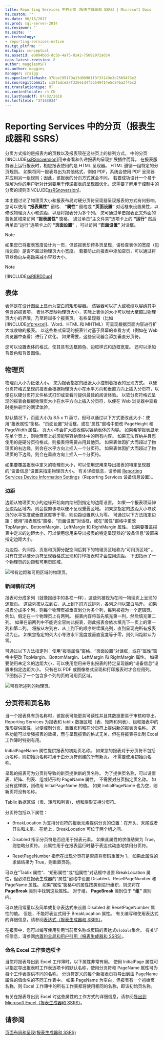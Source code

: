 ```yaml
---
title: Reporting Services 中的分页（报表生成器和 SSRS）| Microsoft Docs
ms.custom: ''
ms.date: 06/13/2017
ms.prod: sql-server-2014
ms.reviewer: ''
ms.suite: ''
ms.technology:
- reporting-services-native
ms.tgt_pltfrm: ''
ms.topic: conceptual
ms.assetid: e0894b0d-dc5b-4a75-8142-75092972a034
caps.latest.revision: 8
author: maggiesMSFT
ms.author: maggies
manager: craigg
ms.openlocfilehash: 37bbe195179a13d00961f3f33149e3d25b9476e2
ms.sourcegitcommit: c18fadce27f330e1d4f36549414e5c84ba2f46c2
ms.translationtype: MT
ms.contentlocale: zh-CN
ms.lasthandoff: 07/02/2018
ms.locfileid: "37188034"
---
```

# <a name="pagination-in-reporting-services-report-builder--and-ssrs"></a>Reporting Services 中的分页（报表生成器和 SSRS）
  分页方式指的是报表内的页数以及报表项在这些页上的排列方式。 中的分页[!INCLUDE[ssRSnoversion](../../../includes/ssrsnoversion-md.md)]用来查看和传递报表的呈现扩展插件而异。 在报表服务器上运行报表时，相应报表使用的是 HTML 呈现器。 HTML 遵循一组特定的分页规则。 如果将同一报表导出为其他格式，例如 PDF，系统会使用 PDF 呈现器并应用另一组规则；因此，该报表的分页方式就会不同。 若要成功设计一个易于理解为你的用户针对计划要用于传递报表的呈现器优化，您需要了解用于控制中的分页的规则[!INCLUDE[ssRSnoversion](../../../includes/ssrsnoversion-md.md)]。  
  
 本主题讨论了物理页大小和报表布局对硬分页符呈现器呈现报表的方式有何影响。 您可以使用 **“报表属性”** 窗格、 **“属性”** 窗格或 **“页面设置”** 对话框来设置属性，以修改物理页大小和边距，以及将报表分为多个列。 您可通过单击报表正文外面的蓝色区域来访问 **“报表属性”** 窗格。 通过单击“主文件夹”选项卡上的 **“运行”** 然后再单击“运行”选项卡上的 **“页面设置”** ，可以访问 **“页面设置”** 对话框。  
  
> [!NOTE]  
>  如果您已将报表宽度设计为一页，但该报表却跨多页呈现，请检查表体的宽度（包括边距）是否不超过物理页大小宽度。 若要防止向报表中添加空页，可以通过将容器角向左拖动来减小容器大小。  
  
> [!NOTE]  
>  [!INCLUDE[ssRBRDDup](../../includes/ssrbrddup-md.md)]  
  
## <a name="the-report-body"></a>表体  
 表体是在设计图面上显示为空白的矩形容器。 该容器可以扩大或收缩以容纳其中包含的报表项。 表体不反映物理页大小，实际上表体的大小可以增大至超过物理页大小的界限，乃至跨越多个报表页。 有些呈现器（比如 [!INCLUDE[ofprexcel](../../includes/ofprexcel-md.md)]、Word、HTML 和 MHTML）可呈现根据页面内容进行扩大或收缩的报表。 以这些格式呈现的报表针对基于屏幕的查看方式（例如在 Web 浏览器中查看）进行了优化。 如果需要，这些呈现器会添加垂直分页符。  
  
 您可以设置表体的格式，使其具有边框颜色、边框样式和边框宽度。 还可以添加背景色和背景图像。  
  
## <a name="the-physical-page"></a>物理页  
 物理页大小为纸张大小。 您为报表指定的纸张大小控制着报表的呈现方式。 以硬分页符格式呈现的报表会根据物理页大小在水平方向和垂直方向上插入分页符，以便在以硬分页符文件格式打印或查看时提供最佳的阅读体验。 以软分页符格式呈现的报表会根据物理页大小在水平方向上插入分页符，以便在 Web 浏览器中查看时提供最佳的阅读体验。  
  
 默认情况下，页面大小为 8.5 x 11 英寸，但可以通过以下方式更改此大小：使用“报表属性”窗格、“页面设置”对话框，或在“属性”窗格中更改 PageHeight 和 PageWidth 属性。 页大小不会扩大或收缩以容纳表体的内容。 如果希望报表显示在单个页上，则物理页上必须能够容纳表体中的所有内容。 如果无法容纳并且您使用的是硬分页符格式，则报表将需要占用其他页。 如果表体因扩大而超过了物理页的右边缘，则会在水平方向上插入一个分页符。 如果表体因扩大而超过了物理页的下边缘，则会在垂直方向上插入一个分页符。  
  
 如果要覆盖报表中定义的物理页大小，可以使用您用来导出报表的特定呈现器的“设备信息”设置来指定物理页大小。 有关详细信息，请参阅 [Reporting Services Device Information Settings](http://go.microsoft.com/fwlink/?LinkId=102515)（Reporting Services 设备信息设置）。  
  
### <a name="margins"></a>边距  
 边距从物理页大小的边缘开始向内绘制到指定的边距设置。 如果一个报表项延伸至边距区域内，则会裁剪该项以便不呈现重叠区域。 如果您指定的边距大小导致页的水平宽度或垂直宽度等于零，则边距设置默认为零。 可通过以下方法指定边距：使用“报表属性”窗格、“页面设置”对话框，或在“属性”窗格中更改 TopMargin、BottomMargin、LeftMargin 和 RightMargin 属性。 如果要覆盖报表中定义的边距大小，可以使用您用来导出报表的特定呈现器的“设备信息”设置来指定边距大小。  
  
 为边距、列间距、页眉和页脚分配空间后剩下的物理页区域称为“可用页区域” 。 只有在您以硬分页符呈现器格式呈现和打印报表时才会应用边距。 下图指示了一个物理页的边距和可用页区域。  
  
 ![带有边距和可用区域的物理页。](../media/rspagemargins.gif "带有边距和可用区域的物理页。")  
  
### <a name="newsletter-style-columns"></a>新闻稿样式列  
 报表可分成多列（就像报纸中的各栏一样），这些列被视为在同一物理页上呈现的逻辑页。 这些列按从左到右、从上到下的方式排列，各列之间以空白隔开。 如果报表分成多个列，则每个物理页被垂直划分为多个列，每列被视为一个逻辑页。 例如，假定在一个物理页上有两列。 报表内容将首先填充第一列，然后填充第二列。 如果在前两列中不能完全容纳此报表，则此报表会依次填充下一页上的第一列和第二列。 将按从左到右、从上到下的顺序继续填充列，直到呈现完所有报表项为止。 如果您指定的列大小导致水平宽度或垂直宽度等于零，则列间距默认为零。  
  
 可通过以下方法指定列：使用“报表属性”窗格、“页面设置”对话框，或在“属性”窗格中更改 TopMargin、BottomMargin、LeftMargin 和 RightMargin 属性。 如果要使用未定义的边距大小，可以使用您用来导出报表的特定呈现器的“设备信息”设置来指定边距大小。 只有在以 PDF 或图像格式呈现和打印报表时才会应用列。 下图指示了一个包含多个列的页的可用页区域。  
  
 ![带有所述列的物理页。](../media/rspagecolumns.gif "带有所述列的物理页。")  
  
## <a name="page-breaks-and-page-names"></a>分页符和页名称  
 当一个报表具有页名称时，该报表可能更具可读性并且其数据更易于审核和导出。 Reporting Services 为报表和 tablix 数据区域（表、矩阵和列表）、组和报表中的矩形提供属性，以便控制分页、重置页码和在分页符上提供新的报表页名称。 这些功能可以增强报表的效果，而与呈现报表的格式无关，但在将报表导出到 Excel 工作簿时特别有用。  
  
 InitialPageName 属性提供报表的初始页名称。 如果您的报表对于分页符不包括页名称，则初始页名称将用于由分页符创建的所有新页。 不需要使用初始页名称。  
  
 呈现的报表可为分页符导致的新页提供新的页名称。 为了提供页名称，可以设置表、矩阵、列表、组或矩形的 PageName 属性。 不需要对分页指定页名称。 如没有这样做，则改用 InitialPageName 的值。 如果 InitialPageName 也为空，则新页将没有名称。  
  
 Tablix 数据区域（表、矩阵和列表）、组和矩形支持分页符。  
  
 分页符包括以下属性：  
  
-   BreakLocation 为支持分页符的报表元素提供分页的位置：在开头、末尾或者开头和末尾。 在组上，BreakLocation 可位于两个组之间。  
  
-   Disabled 指示分页符是否应用于报表元素。 如果此属性的求值结果为 True，则忽略分页符。 此属性用于在报表运行时基于表达式动态地禁用分页符。  
  
-   ResetPageNumber 指示在出现分页符是否应将页码重置为 1。 如果此属性的求值结果为 True，则重置页码。  
  
 可以在“Tablix 属性”、“矩形属性”或“组属性”对话框中设置 BreakLocation 属性，但必须在报表生成器的“属性”窗格中设置 Disabled、ResetPageNumber 和 PageName 属性。 如果“属性”窗格中的属性按类别进行组织，则您将在 **PageBreak** 类别中找到这些属性。 对于组， **PageBreak** 类别位于 **“组”** 类别内。  
  
 可以使用常量以及简单或复杂表达式来设置 Disabled 和 ResetPageNumber 属性的值。 但是，不能将表达式用于 BreakLocation 属性。 有关编写和使用表达式的详细信息，请参阅[表达式（报表生成器和 SSRS）](expressions-report-builder-and-ssrs.md)。  
  
 在报表中，您可以编写使用引用当前页名称或页码的表达式`Globals`集合。 有关详细信息，请参阅[内置的全局和用户引用（报表生成器和 SSRS）](built-in-collections-built-in-globals-and-users-references-report-builder.md)。  
  
### <a name="naming-excel-worksheet-tabs"></a>命名 Excel 工作表选项卡  
 当您将报表导出到 Excel 工作簿时，以下属性非常有用。 使用 InitialPage 属性可以指定导出报表时工作表选项卡的默认名称，使用分页符和 PageName 属性可为每个工作表提供不同的名称。 分页符定义的每个新报表页将导出到由 PageName 属性的值命名的不同工作表中。 如果 PageName 为空白，但报表有一个初始页名称，则 Excel 工作簿中的所有工作表都将使用相同的名称，即该初始页名称。  
  
 有关在报表导出到 Excel 时这些属性的工作方式的详细信息，请参阅[导出到 Microsoft Excel（报表生成器和 SSRS）](../report-builder/exporting-to-microsoft-excel-report-builder-and-ssrs.md)。  
  
## <a name="see-also"></a>请参阅  
 [页面布局和呈现&#40;报表生成器和 SSRS&#41;](page-layout-and-rendering-report-builder-and-ssrs.md)  
  
  
